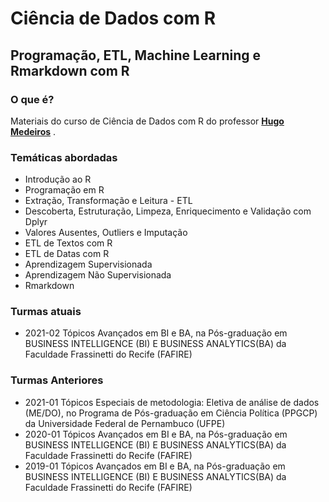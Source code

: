 # Ciência de Dados com R
## Programação, ETL, Machine Learning e Rmarkdown com R

### O que é?
Materiais do curso de Ciência de Dados com R do professor <a href="https://www.linkedin.com/in/hugoavmedeiros/" target="_blank"><b>Hugo Medeiros</b></a> . 

### Temáticas abordadas
* Introdução ao R
* Programação em R
* Extração, Transformação e Leitura - ETL
* Descoberta, Estruturação, Limpeza, Enriquecimento e Validação com Dplyr
* Valores Ausentes, Outliers e Imputação
* ETL de Textos com R
* ETL de Datas com R
* Aprendizagem Supervisionada
* Aprendizagem Não Supervisionada
* Rmarkdown

### Turmas atuais

* 2021-02 Tópicos Avançados em BI e BA, na Pós-graduação em BUSINESS INTELLIGENCE (BI) E BUSINESS ANALYTICS(BA) da Faculdade Frassinetti do Recife (FAFIRE)

### Turmas Anteriores
* 2021-01 Tópicos Especiais de metodologia: Eletiva de análise de dados (ME/DO), no Programa de Pós-graduação em Ciência Política (PPGCP) da Universidade Federal de Pernambuco (UFPE)
* 2020-01 Tópicos Avançados em BI e BA, na Pós-graduação em BUSINESS INTELLIGENCE (BI) E BUSINESS ANALYTICS(BA) da Faculdade Frassinetti do Recife (FAFIRE)
* 2019-01 Tópicos Avançados em BI e BA, na Pós-graduação em BUSINESS INTELLIGENCE (BI) E BUSINESS ANALYTICS(BA) da Faculdade Frassinetti do Recife (FAFIRE)
